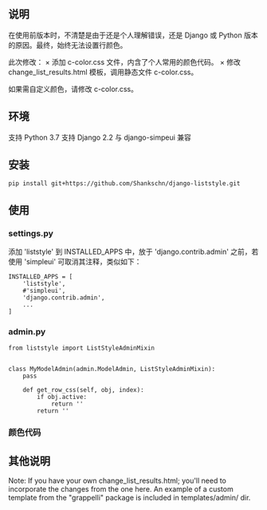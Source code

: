 ## 说明
在使用前版本时，不清楚是由于还是个人理解错误，还是 Django 或 Python 版本的原因。最终，始终无法设置行颜色。

此次修改：
× 添加 c-color.css 文件，内含了个人常用的颜色代码。
× 修改 change_list_results.html 模板，调用静态文件 c-color.css。

如果需自定义颜色，请修改 c-color.css。
## 环境
支持 Python 3.7
支持 Django 2.2
与 django-simpeui 兼容

## 安装
~~~
pip install git+https://github.com/Shankschn/django-liststyle.git
~~~
## 使用
### settings.py
添加 'liststyle' 到 INSTALLED_APPS 中，放于 'django.contrib.admin' 之前，若使用 'simpleui' 可取消其注释，类似如下：
~~~
INSTALLED_APPS = [
    'liststyle',
    #'simpleui',
    'django.contrib.admin',
	...
]
~~~
### admin.py
~~~
from liststyle import ListStyleAdminMixin


class MyModelAdmin(admin.ModelAdmin, ListStyleAdminMixin):
	pass
	
	def get_row_css(self, obj, index):
		if obj.active:
			return ''
		return ''
~~~
### 颜色代码


## 其他说明
Note: If you have your own change_list_results.html; you'll need to 
incorporate the changes from the one here. An example of a custom template
from the "grappelli" package is included in templates/admin/ dir.
